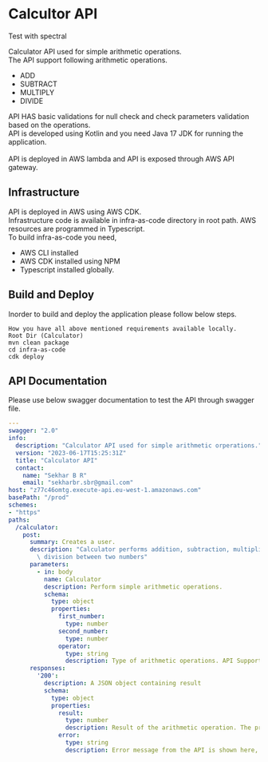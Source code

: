 Calcultor API
=============

Test with spectral

Calculator API used for simple arithmetic operations.
<br />
The API support following arithmetic operations.
- ADD
- SUBTRACT
- MULTIPLY
- DIVIDE

API HAS basic validations for null check and check parameters validation based on the operations.
<br />
API is developed using Kotlin and you need Java 17 JDK for running the application.
<br />
<br />
API is deployed in AWS lambda and API is exposed through AWS API gateway.
<br />
## Infrastructure
API is deployed in AWS using AWS CDK.
<br />
Infrastructure code is available in infra-as-code directory in root path.
AWS resources are programmed in Typescript.
<br />
To build infra-as-code you need,
- AWS CLI installed
- AWS CDK installed using NPM
- Typescript installed globally.

## Build and Deploy
Inorder to build and deploy the application please follow below steps.
```
How you have all above mentioned requirements available locally.
Root Dir (Calculator)
mvn clean package
cd infra-as-code
cdk deploy
```

## API Documentation
Please use below swagger documentation to test the API through swagger file.
```yml
---
swagger: "2.0"
info:
  description: "Calculator API used for simple arithmetic orperations."
  version: "2023-06-17T15:25:31Z"
  title: "Calculator API"
  contact:
    name: "Sekhar B R"
    email: "sekharbr.sbr@gmail.com"
host: "z77c46omtg.execute-api.eu-west-1.amazonaws.com"
basePath: "/prod"
schemes:
- "https"
paths:
  /calculator:
    post:
      summary: Creates a user.
      description: "Calculator performs addition, subtraction, multiplication and\
        \ division between two numbers"
      parameters:
        - in: body
          name: Calculator
          description: Perform simple arithmetic operations.
          schema:
            type: object
            properties:
              first_number:
                type: number
              second_number:
                type: number
              operator:
                type: string
                description: Type of arithmetic operations. API Support ADD, SUBTRACT, MULTIPLY, DIVIDE.
      responses:
        '200':
          description: A JSON object containing result
          schema:
            type: object
            properties:
              result:
                type: number
                description: Result of the arithmetic operation. The property will be null if the API gives error message.
              error:
                type: string
                description: Error message from the API is shown here, it will be null if the operation is sucessfull

```